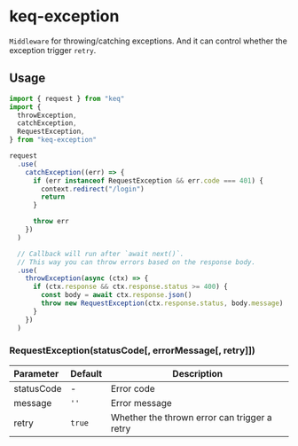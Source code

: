# keq-exception

`Middleware` for throwing/catching exceptions. And it can control whether the exception trigger `retry`.

## Usage

<!-- prettier-ignore -->
```typescript
import { request } from "keq"
import {
  throwException,
  catchException,
  RequestException,
} from "keq-exception"

request
  .use(
    catchException((err) => {
      if (err instanceof RequestException && err.code === 401) {
        context.redirect("/login")
        return
      }

      throw err
    })
  )

  // Callback will run after `await next()`.
  // This way you can throw errors based on the response body.
  .use(
    throwException(async (ctx) => {
      if (ctx.response && ctx.response.status >= 400) {
        const body = await ctx.response.json()
        throw new RequestException(ctx.response.status, body.message)
      }
    })
  )
```

### RequestException(statusCode[, errorMessage[, retry]])

| **Parameter** | **Default** | **Description**                              |
| :------------ | :---------- | -------------------------------------------- |
| statusCode    | -           | Error code                                   |
| message       | `''`        | Error message                                |
| retry         | `true`      | Whether the thrown error can trigger a retry |
